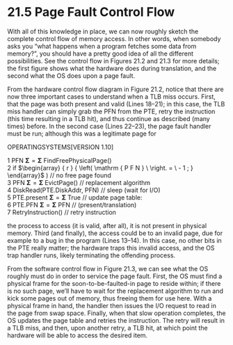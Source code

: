 # 21.5 Page Fault Control Flow  

With all of this knowledge in place, we can now roughly sketch the complete control flow of memory access. In other words, when somebody asks you “what happens when a program fetches some data from memory?”, you should have a pretty good idea of all the different possibilities. See the control flow in Figures 21.2 and 21.3 for more details; the first figure shows what the hardware does during translation, and the second what the OS does upon a page fault.  

From the hardware control flow diagram in Figure 21.2, notice that there are now three important cases to understand when a TLB miss occurs. First, that the page was both present and valid (Lines 18–21); in this case, the TLB miss handler can simply grab the PFN from the PTE, retry the instruction (this time resulting in a TLB hit), and thus continue as described (many times) before. In the second case (Lines 22–23), the page fault handler must be run; although this was a legitimate page for  

OPERATINGSYSTEMS[VERSION 1.10]  

1 PFN $\mathbf { \Sigma } = \mathbf { \Sigma }$ FindFreePhysicalPage()   
2 if $\begin{array} { r } { \left( \mathrm { P F N } \ \right. = \ - 1 ; } \end{array}$ ) // no free page found   
3 PFN $\mathbf { \Sigma } = \mathbf { \Sigma }$ EvictPage() // replacement algorithm   
4 DiskRead(PTE.DiskAddr, PFN) // sleep (wait for I/O)   
5 PTE.present $\mathbf { \Sigma } = \mathbf { \Sigma }$ True // update page table:   
6 PTE.PFN $\mathbf { \Sigma } = \mathbf { \Sigma }$ PFN // (present/translation)   
7 RetryInstruction() // retry instruction  

the process to access (it is valid, after all), it is not present in physical memory. Third (and finally), the access could be to an invalid page, due for example to a bug in the program (Lines 13–14). In this case, no other bits in the PTE really matter; the hardware traps this invalid access, and the OS trap handler runs, likely terminating the offending process.  

From the software control flow in Figure 21.3, we can see what the OS roughly must do in order to service the page fault. First, the OS must find a physical frame for the soon-to-be-faulted-in page to reside within; if there is no such page, we’ll have to wait for the replacement algorithm to run and kick some pages out of memory, thus freeing them for use here. With a physical frame in hand, the handler then issues the $\mathrm { I } / \mathrm { O }$ request to read in the page from swap space. Finally, when that slow operation completes, the OS updates the page table and retries the instruction. The retry will result in a TLB miss, and then, upon another retry, a TLB hit, at which point the hardware will be able to access the desired item.  

